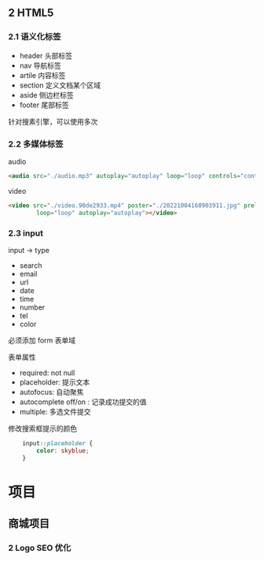 ## 2 HTML5

### 2.1 语义化标签

- header 头部标签
- nav 导航标签
- artile 内容标签
- section 定义文档某个区域
- aside 侧边栏标签
- footer 尾部标签

针对搜素引擎，可以使用多次

### 2.2 多媒体标签

audio

```html
<audio src="./audio.mp3" autoplay="autoplay" loop="loop" controls="controls"></audio>
```

video

```html
<video src="./video.90de2933.mp4" poster="./20221004160903911.jpg" preload="auto" controls="controls" muted="muted"
        loop="loop" autoplay="autoplay"></video>
```

### 2.3 input

input -> type

- search
- email
- url
- date
- time
- number
- tel
- color

必须添加 form 表单域

表单属性

- required: not null
- placeholder: 提示文本
- autofocus: 自动聚焦
- autocomplete off/on : 记录成功提交的值 
- multiple: 多选文件提交

修改搜索框提示的颜色

```css
	input::placeholder {
		color: skyblue;
	}
```

# 项目

## 商城项目

### 2 Logo SEO 优化

```html


```